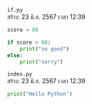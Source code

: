 `if.py`<br>
สร้าง: 23 มิ.ย. 2567 เวลา 12:39<br>
```py
score = 80

if score > 80:
    print("so good")
else:
    print("sorry")

```
`index.py`<br>
สร้าง: 23 มิ.ย. 2567 เวลา 12:39<br>
```py
print("Hello Python")

```
